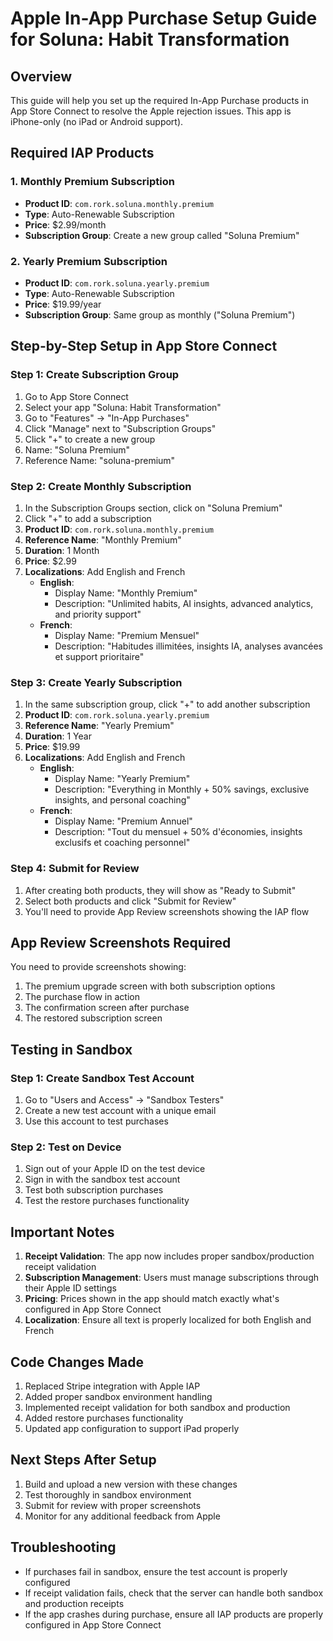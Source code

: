# Apple In-App Purchase Setup Guide for Soluna: Habit Transformation

## Overview
This guide will help you set up the required In-App Purchase products in App Store Connect to resolve the Apple rejection issues. This app is iPhone-only (no iPad or Android support).

## Required IAP Products

### 1. Monthly Premium Subscription
- **Product ID**: `com.rork.soluna.monthly.premium`
- **Type**: Auto-Renewable Subscription
- **Price**: $2.99/month
- **Subscription Group**: Create a new group called "Soluna Premium"

### 2. Yearly Premium Subscription
- **Product ID**: `com.rork.soluna.yearly.premium`
- **Type**: Auto-Renewable Subscription
- **Price**: $19.99/year
- **Subscription Group**: Same group as monthly ("Soluna Premium")

## Step-by-Step Setup in App Store Connect

### Step 1: Create Subscription Group
1. Go to App Store Connect
2. Select your app "Soluna: Habit Transformation"
3. Go to "Features" → "In-App Purchases"
4. Click "Manage" next to "Subscription Groups"
5. Click "+" to create a new group
6. Name: "Soluna Premium"
7. Reference Name: "soluna-premium"

### Step 2: Create Monthly Subscription
1. In the Subscription Groups section, click on "Soluna Premium"
2. Click "+" to add a subscription
3. **Product ID**: `com.rork.soluna.monthly.premium`
4. **Reference Name**: "Monthly Premium"
5. **Duration**: 1 Month
6. **Price**: $2.99
7. **Localizations**: Add English and French
   - **English**:
     - Display Name: "Monthly Premium"
     - Description: "Unlimited habits, AI insights, advanced analytics, and priority support"
   - **French**:
     - Display Name: "Premium Mensuel"
     - Description: "Habitudes illimitées, insights IA, analyses avancées et support prioritaire"

### Step 3: Create Yearly Subscription
1. In the same subscription group, click "+" to add another subscription
2. **Product ID**: `com.rork.soluna.yearly.premium`
3. **Reference Name**: "Yearly Premium"
4. **Duration**: 1 Year
5. **Price**: $19.99
6. **Localizations**: Add English and French
   - **English**:
     - Display Name: "Yearly Premium"
     - Description: "Everything in Monthly + 50% savings, exclusive insights, and personal coaching"
   - **French**:
     - Display Name: "Premium Annuel"
     - Description: "Tout du mensuel + 50% d'économies, insights exclusifs et coaching personnel"

### Step 4: Submit for Review
1. After creating both products, they will show as "Ready to Submit"
2. Select both products and click "Submit for Review"
3. You'll need to provide App Review screenshots showing the IAP flow

## App Review Screenshots Required

You need to provide screenshots showing:
1. The premium upgrade screen with both subscription options
2. The purchase flow in action
3. The confirmation screen after purchase
4. The restored subscription screen

## Testing in Sandbox

### Step 1: Create Sandbox Test Account
1. Go to "Users and Access" → "Sandbox Testers"
2. Create a new test account with a unique email
3. Use this account to test purchases

### Step 2: Test on Device
1. Sign out of your Apple ID on the test device
2. Sign in with the sandbox test account
3. Test both subscription purchases
4. Test the restore purchases functionality

## Important Notes

1. **Receipt Validation**: The app now includes proper sandbox/production receipt validation
2. **Subscription Management**: Users must manage subscriptions through their Apple ID settings
3. **Pricing**: Prices shown in the app should match exactly what's configured in App Store Connect
4. **Localization**: Ensure all text is properly localized for both English and French

## Code Changes Made

1. Replaced Stripe integration with Apple IAP
2. Added proper sandbox environment handling
3. Implemented receipt validation for both sandbox and production
4. Added restore purchases functionality
5. Updated app configuration to support iPad properly

## Next Steps After Setup

1. Build and upload a new version with these changes
2. Test thoroughly in sandbox environment
3. Submit for review with proper screenshots
4. Monitor for any additional feedback from Apple

## Troubleshooting

- If purchases fail in sandbox, ensure the test account is properly configured
- If receipt validation fails, check that the server can handle both sandbox and production receipts
- If the app crashes during purchase, ensure all IAP products are properly configured in App Store Connect
